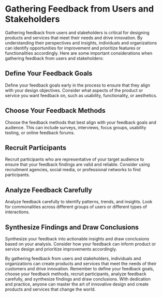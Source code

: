 Gathering Feedback from Users and Stakeholders
=====================================================================================

Gathering feedback from users and stakeholders is critical for designing products and services that meet their needs and drive innovation. By understanding their perspectives and insights, individuals and organizations can identify opportunities for improvement and prioritize features or functionalities accordingly. Here are some important considerations when gathering feedback from users and stakeholders:

Define Your Feedback Goals
--------------------------

Define your feedback goals early in the process to ensure that they align with your design objectives. Consider what aspects of the product or service you want feedback on, such as usability, functionality, or aesthetics.

Choose Your Feedback Methods
----------------------------

Choose the feedback methods that best align with your feedback goals and audience. This can include surveys, interviews, focus groups, usability testing, or online feedback forums.

Recruit Participants
--------------------

Recruit participants who are representative of your target audience to ensure that your feedback findings are valid and reliable. Consider using recruitment agencies, social media, or professional networks to find participants.

Analyze Feedback Carefully
--------------------------

Analyze feedback carefully to identify patterns, trends, and insights. Look for commonalities across different groups of users or different types of interactions.

Synthesize Findings and Draw Conclusions
----------------------------------------

Synthesize your feedback into actionable insights and draw conclusions based on your analysis. Consider how your feedback can inform product or service design and prioritize improvements accordingly.

By gathering feedback from users and stakeholders, individuals and organizations can create products and services that meet the needs of their customers and drive innovation. Remember to define your feedback goals, choose your feedback methods, recruit participants, analyze feedback carefully, and synthesize findings and draw conclusions. With dedication and practice, anyone can master the art of innovative design and create products and services that change the world.
